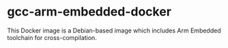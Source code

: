 # gcc-arm-embedded-docker

This Docker image is a Debian-based image which includes Arm Embedded toolchain
for cross-compilation.
